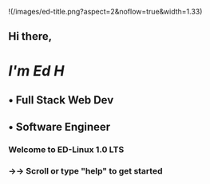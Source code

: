 !(/images/ed-title.png?aspect=2&noflow=true&width=1.33)


##   Hi there, 

#  *I'm Ed H*

##   • Full Stack Web Dev
##   • Software Engineer





### Welcome to ED-Linux 1.0 LTS
### →→ Scroll or type "help" to get started
